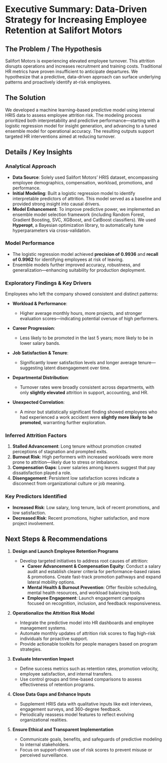 # Executive Summary: Data-Driven Strategy for Increasing Employee Retention at Salifort Motors

## The Problem / The Hypothesis

Salifort Motors is experiencing elevated employee turnover. This attrition disrupts operations and increases recruitment and training costs. Traditional HR metrics have proven insufficient to anticipate departures. We hypothesize that a predictive, data-driven approach can surface underlying patterns and proactively identify at-risk employees.

## The Solution

We developed a machine learning–based predictive model using internal HRIS data to assess employee attrition risk. The modeling process prioritized both interpretability and predictive performance—starting with a logistic regression model for insight generation, and advancing to a tuned ensemble model for operational accuracy. The resulting outputs support targeted HR interventions aimed at reducing turnover.

## Details / Key Insights

### Analytical Approach

- **Data Source**: Solely used Salifort Motors’ HRIS dataset, encompassing employee demographics, compensation, workload, promotions, and performance.
- **Initial Modeling**: Built a logistic regression model to identify interpretable predictors of attrition. This model served as a baseline and provided strong insight into causal drivers.
- **Model Enhancement**: To improve predictive power, we implemented an ensemble model selection framework (including Random Forest, Gradient Boosting, SVC, XGBoost, and CatBoost classifiers). We used **Hyperopt**, a Bayesian optimization library, to automatically tune hyperparameters via cross-validation.

### Model Performance

- The logistic regression model achieved **precision of 0.9936** and **recall of 0.9962** for identifying employees at risk of leaving.
- Ensemble models further improved accuracy, robustness, and generalization—enhancing suitability for production deployment.

### Exploratory Findings & Key Drivers

Employees who left the company showed consistent and distinct patterns:

- **Workload & Performance**:
  - Higher average monthly hours, more projects, and stronger evaluation scores—indicating potential overuse of high performers.

- **Career Progression**:
  - Less likely to be promoted in the last 5 years; more likely to be in lower salary bands.

- **Job Satisfaction & Tenure**:
  - Significantly lower satisfaction levels and longer average tenure—suggesting latent disengagement over time.

- **Departmental Distribution**:
  - Turnover rates were broadly consistent across departments, with only **slightly elevated** attrition in support, accounting, and HR.

- **Unexpected Correlation**:
  - A minor but statistically significant finding showed employees who had experienced a work accident were **slightly more likely to be promoted**, warranting further exploration.

### Inferred Attrition Factors

1. **Stalled Advancement**: Long tenure without promotion created perceptions of stagnation and prompted exits.
2. **Burnout Risk**: High performers with increased workloads were more prone to attrition—likely due to stress or imbalance.
3. **Compensation Gaps**: Lower salaries among leavers suggest that pay dissatisfaction played a role.
4. **Disengagement**: Persistent low satisfaction scores indicate a disconnect from organizational culture or job meaning.

### Key Predictors Identified

- **Increased Risk**: Low salary, long tenure, lack of recent promotions, and low satisfaction.
- **Decreased Risk**: Recent promotions, higher satisfaction, and more project involvement.

## Next Steps & Recommendations

1. **Design and Launch Employee Retention Programs**
   - Develop targeted initiatives to address root causes of attrition:
     - **Career Advancement & Compensation Equity**: Conduct a salary audit and establish clearer criteria for performance-based raises & promotions. Create fast-track promotion pathways and expand lateral mobility options.
     - **Mental Health & Burnout Prevention**: Offer flexible scheduling, mental health resources, and workload balancing tools.
     - **Employee Engagement**: Launch engagement campaigns focused on recognition, inclusion, and feedback responsiveness.

2. **Operationalize the Attrition Risk Model**
   - Integrate the predictive model into HR dashboards and employee management systems.
   - Automate monthly updates of attrition risk scores to flag high-risk individuals for proactive support.
   - Provide actionable toolkits for people managers based on program strategies.

3. **Evaluate Intervention Impact**
   - Define success metrics such as retention rates, promotion velocity, employee satisfaction, and internal transfers.
   - Use control groups and time-based comparisons to assess effectiveness of retention programs.

4. **Close Data Gaps and Enhance Inputs**
   - Supplement HRIS data with qualitative inputs like exit interviews, engagement surveys, and 360-degree feedback.
   - Periodically reassess model features to reflect evolving organizational realities.

5. **Ensure Ethical and Transparent Implementation**
   - Communicate goals, benefits, and safeguards of predictive modeling to internal stakeholders.
   - Focus on support-driven use of risk scores to prevent misuse or perceived surveillance.